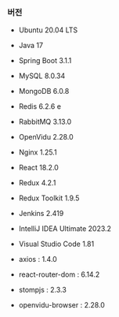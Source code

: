 ### 버전

- Ubuntu 20.04 LTS

- Java 17

- Spring Boot 3.1.1

- MySQL 8.0.34

- MongoDB 6.0.8

- Redis 6.2.6 e

- RabbitMQ 3.13.0

- OpenVidu 2.28.0

- Nginx 1.25.1

- React 18.2.0

- Redux 4.2.1

- Redux Toolkit 1.9.5

- Jenkins 2.419

- IntelliJ IDEA Ultimate 2023.2

- Visual Studio Code 1.81

- axios : 1.4.0

- react-router-dom : 6.14.2

- stompjs : 2.3.3

- openvidu-browser : 2.28.0
